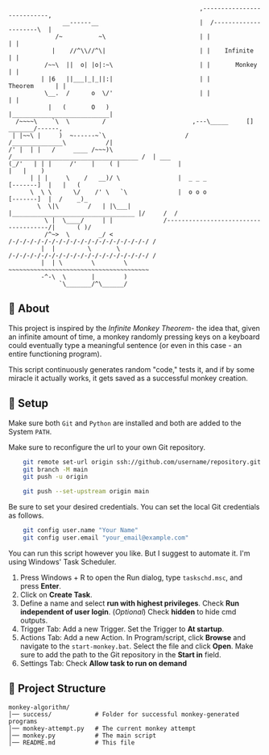  ```     
                                                      ,---------------------------,
                __------__                            |  /---------------------\  |    
              /~          ~\                          | |                       | |
             |    //^\\//^\|                          | |    Infinite           | |
           /~~\  ||  o| |o|:~\                        | |       Monkey          | |
          | |6   ||___|_|_||:|                        | |          Theorem      | |
           \__.  /      o  \/'                        | |                       | |
            |   (       O   )                         |___________________________|
   /~~~~\    `\  \         /                        ,---\_____     []     _______/------,
  | |~~\ |     )  ~------~`\                      /         /______________\           /|
 /' |  | |   /     ____ /~~~)\                  /___________________________________ /  | ___
(_/'   | | |     /'    |    ( |                |                                   |   |    )
       | | |     \    /   __)/ \                |  _ _ _                 [-------]  |   |   (
       \  \ \      \/    /' \   `\              |  o o o                 [-------]  |  /    _)_
         \  \|\        /   | |\___|             |__________________________________ |/     /  /
           \ |  \____/     | |              /-------------------------------------/|      ( )/
           /^~>  \        _/ <           /-/-/-/-/-/-/-/-/-/-/-/-/-/-/-/-/-/-/-/ /
          |  |         \       \       /-/-/-/-/-/-/-/-/-/-/-/-/-/-/-/-/-/-/-/ /
          |  | \        \        \     ~~~~~~~~~~~~~~~~~~~~~~~~~~~~~~~~~~~~~~~ 
          -^-\  \       |        )
               `\_______/^\______/
```
## 🧐 About
This project is inspired by the *Infinite Monkey Theorem\-* the idea that, given an infinite amount of time, 
a monkey randomly pressing keys on a keyboard could eventually type a meaningful sentence (or even in this case - an entire functioning program).

This script continuously generates random "code," tests it, and if by some miracle it actually works, it gets saved as a successful monkey creation.

## 🚀 Setup
Make sure both `Git` and `Python` are installed and both are added to the System `PATH`.

Make sure to reconfigure the url to your own Git repository.
```sh
    git remote set-url origin ssh://github.com/username/repository.git
    git branch -M main
    git push -u origin
```
```sh
    git push --set-upstream origin main
```
Be sure to set your desired credentials. You can set the local Git credentials as follows.
```sh
    git config user.name "Your Name"
    git config user.email "your_email@example.com"
```
You can run this script however you like. But I suggest to automate it. I'm using Windows' Task Scheduler.

1. Press Windows + R to open the Run dialog, type ``taskschd.msc``, and press **Enter**.
2. Click on **Create Task**.
3. Define a name and select **run with highest privileges**. Check **Run independent of user login**. (*Optional*) Check **hidden** to hide cmd outputs.
4. Trigger Tab: Add a new Trigger. Set the Trigger to **At startup**.
5. Actions Tab: Add a new Action. In Program/script, click **Browse** and navigate to the ``start-monkey.bat``. Select the file and click **Open**. Make sure to add the path to the Git repository in the **Start in** field.
6. Settings Tab: Check **Allow task to run on demand**

## 📂 Project Structure
```
monkey-algorithm/
│── success/            # Folder for successful monkey-generated programs
│── monkey-attempt.py   # The current monkey attempt
│── monkey.py           # The main script
│── README.md           # This file
```
